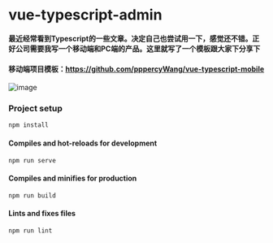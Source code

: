 # vue-typescript-admin

**最近经常看到Typescript的一些文章。决定自己也尝试用一下，感觉还不错。正好公司需要我写一个移动端和PC端的产品。这里就写了一个模板跟大家下分享下**

#### 移动端项目模板：https://github.com/pppercyWang/vue-typescript-mobile

![image](https://github.com/pppercyWang/vue-typescript-admin/blob/master/public/img/1562588125.jpg)

### Project setup
```
npm install
```

#### Compiles and hot-reloads for development
```
npm run serve
```

#### Compiles and minifies for production
```
npm run build
```

#### Lints and fixes files
```
npm run lint
```
